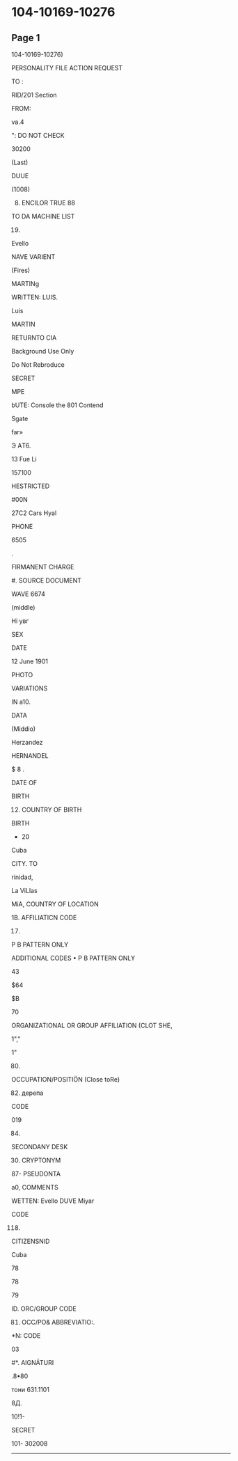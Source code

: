 # 104-10169-10276

## Page 1

104-10169-10276)

PERSONALITY FILE ACTION REQUEST

TO :

RID/201 Section

FROM:

va.4

": DO NOT CHECK

30200

(Last)

DUUE

(1008)

8. ENCILOR TRUE 88

TO DA MACHINE LIST

19.

Evello

NAVE VARIENT

(Fires)

MARTINg

WRiTTEN: LUIS.

Luis

MARTIN

RETURNTO CIA

Background Use Only

Do Not Rebroduce

SECRET

MPE

bUTE: Console the 801 Contend

Sgate

far»

Э AТ6.

13 Fue Li

157100

HESTRICTED

#00N

27C2 Cars Hyal

PHONE

6505

.

FIRMANENT CHARGE

#. SOURCE DOCUMENT

WAVE 6674

(middle)

Ні увг

SEX

DATE

12 June 1901

PHOTO

VARIATIONS

IN a10.

DATA

(Middio)

Herzandez

HERNANDEL

$ 8 .

DATE OF

BIRTH

12. COUNTRY OF BIRTH

BIRTH

+ 20

Cuba

CITY. TO

rinidad,

La ViLlas

MiA, COUNTRY OF LOCATION

1B. AFFILIATICN CODE

17.

P B PATTERN ONLY

ADDITIONAL CODES • P B PATTERN ONLY

43

$64

$B

70

ORGANIZATIONAL OR GROUP AFFILIATION (CLOT SHE,

1","

1"

80.

OCCUPATION/POSITIÖN (Close toRe)

82. дерепа

CODE

019

84.

SECONDANY DESK

30. CRYPTONYM

87- PSEUDONTA

a0, COMMENTS

WETTEN: Evello DUVE Miyar

CODE

118.

CITIZENSNID

Cuba

78

78

79

ID. ORC/GROUP CODE

81. OCC/PO& ABBREVIATIO:.

*N: CODE

03

#*. AIGNÄTURI

.8•80

тони 631.1101

8Д.

10!1-

SECRET

101- 302008

---

